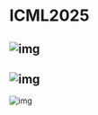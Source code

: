 # ICML2025
![img](https://figshare.com/ndownloader/files/28702175)
---
![img](https://figshare.com/ndownloader/files/53343797)
---
![img](https://figshare.com/ndownloader/files/53344592)
